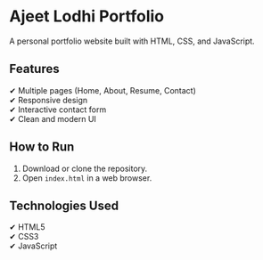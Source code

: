 # Ajeet Lodhi Portfolio

A personal portfolio website built with HTML, CSS, and JavaScript.

## Features
✔ Multiple pages (Home, About, Resume, Contact)  
✔ Responsive design  
✔ Interactive contact form  
✔ Clean and modern UI

## How to Run
1. Download or clone the repository.
2. Open `index.html` in a web browser.

## Technologies Used
✔ HTML5  
✔ CSS3  
✔ JavaScript
